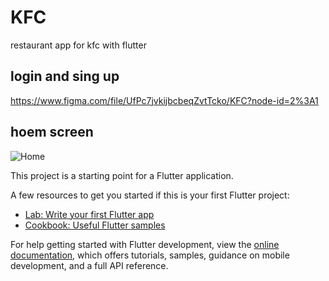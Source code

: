 # KFC
restaurant app for kfc with flutter 
## login and sing up
https://www.figma.com/file/UfPc7jvkijbcbeqZvtTcko/KFC?node-id=2%3A1
## hoem screen 
![Home](https://user-images.githubusercontent.com/92646002/180001555-9fea1e53-0ec0-40a3-b1dd-4c237144af5e.png)

This project is a starting point for a Flutter application.

A few resources to get you started if this is your first Flutter project:

- [Lab: Write your first Flutter app](https://docs.flutter.dev/get-started/codelab)
- [Cookbook: Useful Flutter samples](https://docs.flutter.dev/cookbook)

For help getting started with Flutter development, view the
[online documentation](https://docs.flutter.dev/), which offers tutorials,
samples, guidance on mobile development, and a full API reference.
